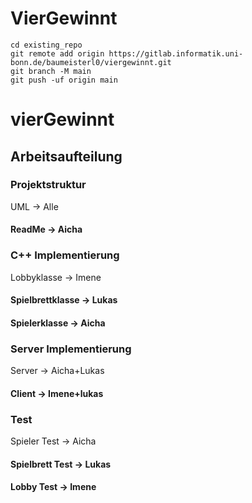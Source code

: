 # VierGewinnt



```
cd existing_repo
git remote add origin https://gitlab.informatik.uni-bonn.de/baumeisterl0/viergewinnt.git
git branch -M main
git push -uf origin main
```
# vierGewinnt

## Arbeitsaufteilung

### Projektstruktur 
  UML -> Alle
  #### ReadMe -> Aicha

### C++ Implementierung
  Lobbyklasse -> Imene
  #### Spielbrettklasse -> Lukas
  #### Spielerklasse -> Aicha

### Server Implementierung
  Server -> Aicha+Lukas
  #### Client -> Imene+lukas
  
### Test 
  Spieler Test -> Aicha
  #### Spielbrett Test -> Lukas
  #### Lobby Test -> Imene



